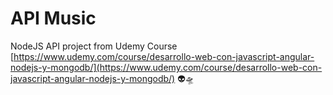 # API Music
NodeJS API project from Udemy Course [https://www.udemy.com/course/desarrollo-web-con-javascript-angular-nodejs-y-mongodb/](https://www.udemy.com/course/desarrollo-web-con-javascript-angular-nodejs-y-mongodb/) 👽🛸
